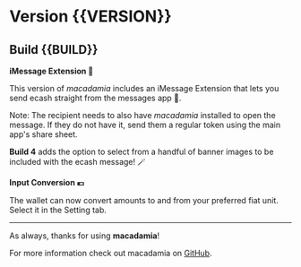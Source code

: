 # Version {{VERSION}}
## Build {{BUILD}}

**iMessage Extension 🤖**

This version of *macadamia* includes an iMessage Extension that lets you send ecash straight from the messages app 🚀.

Note: The recipient needs to also have *macadamia* installed to open the message. If they do not have it, 
send them a regular token using the main app's share sheet.

**Build 4** adds the option to select from a handful of banner images to be included with the ecash message! 🪄

**Input Conversion 💶**

The wallet can now convert amounts to and from your preferred fiat unit. Select it in the Setting tab. 

------

As always, thanks for using **macadamia**!

For more information check out macadamia on [GitHub](https://github.com/zeugmaster/macadamia).
